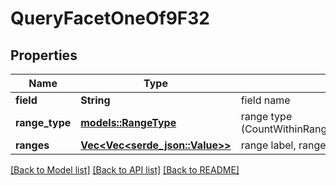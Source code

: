 # QueryFacetOneOf9F32

## Properties

Name | Type | Description | Notes
------------ | ------------- | ------------- | -------------
**field** | **String** | field name | 
**range_type** | [**models::RangeType**](RangeType.md) | range type (CountWithinRange,CountBelowRange,CountAboveRange) | 
**ranges** | [**Vec<Vec<serde_json::Value>>**](Vec.md) | range label, range start | 

[[Back to Model list]](../README.md#documentation-for-models) [[Back to API list]](../README.md#documentation-for-api-endpoints) [[Back to README]](../README.md)


